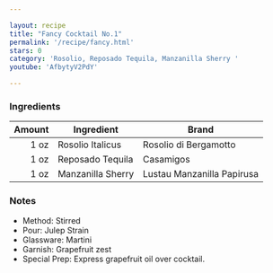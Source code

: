 ```yaml
---

layout: recipe
title: "Fancy Cocktail No.1"
permalink: '/recipe/fancy.html'
stars: 0
category: 'Rosolio, Reposado Tequila, Manzanilla Sherry '
youtube: 'AfbytyV2PdY'

---
```


### Ingredients

| Amount  | Ingredient               | Brand             |
| ---: | ----------------- | -------------------------- |
| 1 oz | Rosolio Italicus  | Rosolio di Bergamotto      |
| 1 oz | Reposado Tequila  | Casamigos                  |
| 1 oz | Manzanilla Sherry | Lustau Manzanilla Papirusa |

### Notes

- Method: Stirred
- Pour: Julep Strain
- Glassware: Martini
- Garnish: Grapefruit zest
- Special Prep: Express grapefruit oil over cocktail.

